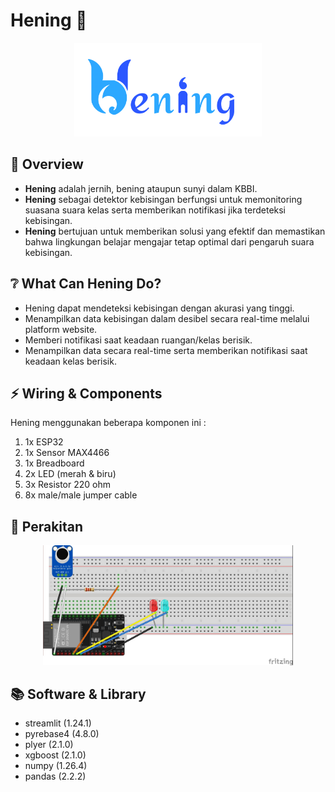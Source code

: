 # Hening 🏫
<p align="center">
  <img src='Logo Hening.png'width=300>
</p>

## 📰 Overview
 - **Hening** adalah jernih, bening ataupun sunyi dalam KBBI. 
 - **Hening** sebagai detektor kebisingan berfungsi untuk memonitoring suasana suara kelas serta memberikan notifikasi jika terdeteksi kebisingan.
 - **Hening** bertujuan untuk memberikan solusi yang efektif dan memastikan bahwa lingkungan belajar mengajar tetap optimal dari pengaruh suara kebisingan.

## ❔ What Can Hening Do?
 - Hening dapat mendeteksi kebisingan dengan akurasi yang tinggi.
 - Menampilkan data kebisingan dalam desibel secara real-time melalui platform website.
 - Memberi notifikasi saat keadaan ruangan/kelas berisik.
 - Menampilkan data secara real-time serta memberikan notifikasi saat keadaan kelas berisik.

## ⚡️ Wiring & Components
Hening menggunakan beberapa komponen ini :
1. 1x ESP32 
2. 1x Sensor MAX4466
3. 1x Breadboard
4. 2x LED (merah & biru)
5. 3x Resistor 220 ohm
6. 8x male/male jumper cable

## 🔧 Perakitan
<p align="center">
  <img src='wiring_max4466_bb.jpg'width=400>
</p>

## 📚 Software & Library
 - streamlit (1.24.1)
 - pyrebase4 (4.8.0)
 - plyer (2.1.0)
 - xgboost (2.1.0)
 - numpy (1.26.4)
 - pandas (2.2.2)

